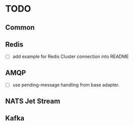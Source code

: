 # TODO

## Common


## Redis
-   [ ] add example for Redis Cluster connection into README


## AMQP
-   [ ] use pending-message handling from base adapter.

## NATS Jet Stream

## Kafka
